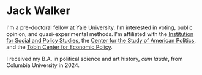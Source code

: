 # Jack Walker
I'm a pre-doctoral fellow at Yale University. I'm interested in voting, public opinion, and quasi-experimental methods. I'm affiliated with the [Institution for Social and Policy Studies](isps.yale.edu), the [Center for the Study of American Politics](csap.yale.edu), and the [Tobin Center for Economic Policy](tobin.yale.edu). 

I received my B.A. in political science and art history, *cum laude*, from Columbia University in 2024. 
